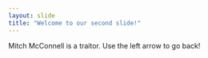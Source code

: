 ```yaml
---
layout: slide
title: "Welcome to our second slide!"
---
```

Mitch McConnell is a traitor.
Use the left arrow to go back!
